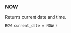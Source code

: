 <!--
This is generated by ESQL’s AbstractFunctionTestCase. Do no edit it. See ../README.md for how to regenerate it.
-->

### NOW
Returns current date and time.

```
ROW current_date = NOW()
```
